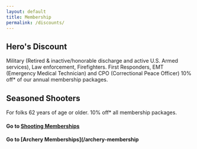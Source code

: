 ```yaml
---
layout: default
title: Membership
permalink: /discounts/
---
```


<!-- BLANK -->

## Hero's Discount
Military (Retired & inactive/honorable discharge and active U.S. Armed services), Law enforcement, Firefighters. First Responders, EMT (Emergency Medical Technician) and CPO
(Correctional Peace Officer) 10% off* of our annual membership packages. 
         
## Seasoned Shooters
For folks 62 years of age or older. 10% off* all membership packages. <br>

#### Go to [Shooting Memberships](/membership/)  
#### Go to [Archery Memberships](/archery-membership
